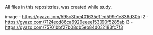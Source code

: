All files in this repositories, was created while study. 

image - https://gyazo.com/595c3fbe401635e1fed599e1e836d30b
i2 - https://gyazo.com/7124ecd86ca6929eeee153090f5285ab
i3 - https://gyazo.com/75701bbf27b08db5eb84d032183fc7f3
